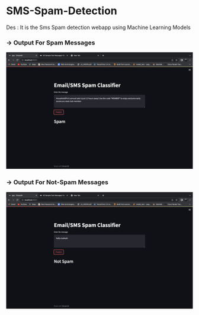 # SMS-Spam-Detection
Des : It is the  Sms Spam detection webapp using Machine Learning Models

### -> Output For Spam Messages
![alt text](https://github.com/bathinamahesh/SMS-Spam-Detection/blob/master/2.png?raw=true)

### -> Output For Not-Spam Messages
![alt text](https://github.com/bathinamahesh/SMS-Spam-Detection/blob/master/1.png?raw=true)

